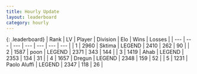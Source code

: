 ```yaml
---
title: Hourly Update
layout: leaderboard
category: hourly
---
```


{: .leaderboard}
| Rank | LV | Player | Division | Elo | Wins | Losses |
| --- | --- | --- | --- | --- | --- | --- |
| <span data-change="0">1</span> | 2960 | <span title="ID: 353063">Sktima</span> | LEGEND | <span data-change="0">2410</span> | <span data-change="0">262</span> | <span data-change="0">90</span> |
| <span data-change="0">2</span> | 1587 | <span title="ID: 540690">poon</span> | LEGEND | <span data-change="-6">2371</span> | <span data-change="1">343</span> | <span data-change="1">144</span> |
| <span data-change="0">3</span> | 1419 | <span title="ID: 402846">Ahab</span> | LEGEND | <span data-change="0">2353</span> | <span data-change="0">134</span> | <span data-change="0">31</span> |
| <span data-change="0">4</span> | 1657 | <span title="ID: 337810">Dregun</span> | LEGEND | <span data-change="0">2348</span> | <span data-change="0">159</span> | <span data-change="0">52</span> |
| <span data-change="0">5</span> | 1231 | <span title="ID: 512212">Paolo Aluffi</span> | LEGEND | <span data-change="0">2347</span> | <span data-change="0">118</span> | <span data-change="0">26</span> |